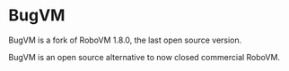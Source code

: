# BugVM

BugVM is a fork of RoboVM 1.8.0, the last open source version. 

BugVM is an open source alternative to now closed commercial RoboVM.
